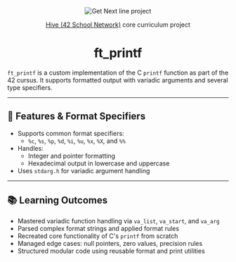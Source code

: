 <div align="center">
<picture>
  <img alt="Get Next line project" src="https://github.com/ayogun/42-project-badges/blob/main/badges/ft_printfe.png" />
</picture>

  <p><a href="https://www.hive.fi/en/curriculum">Hive (42 School Network)</a> core curriculum project</p>
  <h1>ft_printf</h1>
</div>

`ft_printf` is a custom implementation of the C `printf` function as part of the 42 cursus. It supports formatted output with variadic arguments and several type specifiers.

---

## 🧩 Features & Format Specifiers

- Supports common format specifiers:
  - `%c`, `%s`, `%p`, `%d`, `%i`, `%u`, `%x`, `%X`, and `%%`
- Handles:
  - Integer and pointer formatting
  - Hexadecimal output in lowercase and uppercase
- Uses `stdarg.h` for variadic argument handling

---

## 📚 Learning Outcomes

- Mastered variadic function handling via `va_list`, `va_start`, and `va_arg`
- Parsed complex format strings and applied format rules
- Recreated core functionality of C's `printf` from scratch
- Managed edge cases: null pointers, zero values, precision rules
- Structured modular code using reusable format and print utilities
